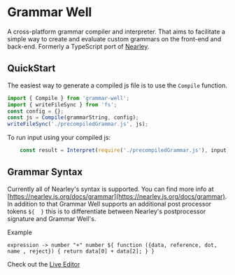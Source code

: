 # Grammar Well
A cross-platform grammar compiler and interpreter. That aims to facilitate a simple way to create and evaluate custom grammars on the front-end and back-end. Formerly a TypeScript port of [Nearley](https://github.com/kach/nearley).

## QuickStart

The easiest way to generate a compiled js file is to use the `Compile` function.
```TypeScript
import { Compile } from 'grammar-well';
import { writeFileSync } from 'fs';
const config = {}; 
const js = Compile(grammarString, config);
writeFileSync('./precompiledGrammar.js', js);
```

To run input using your compiled js:
```TypeScript
    const result = Interpret(require('./precompiledGrammar.js'), input);
```

## Grammar Syntax
Currently all of Nearley's syntax is supported. You can find more info at [https://nearley.js.org/docs/grammar](https://nearley.js.org/docs/grammar).
In addition to that Grammar Well supports an additional post processor tokens `${  }` this is to differentiate between Nearley's postprocessor signature and Grammar Well's.

Example
```
expression -> number "+" number ${ function ({data, reference, dot, name , reject}) { return data[0] + data[2]; } }
```

Check out the [Live Editor](https://0x6563.github.io/grammar-well-editor/)